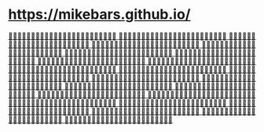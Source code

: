 # https://mikebars.github.io/

[
🎷🦄🎷🦄🎷🦄🎷🦄🎷🦄🎷🦄🎷🦄🎷🦄🎷🦄🎷🦄🎷🦄🎷🦄
🦄🎷🦄🎷🦄🎷🦄🎷🦄🎷🦄🎷🦄🎷🦄🎷🦄🎷🦄🎷🦄🎷🦄🎷
🎷🦄🎷🦄🎷🦄🎷🦄🎷🦄🎷🦄🎷🦄🎷🦄🎷🦄🎷🦄🎷🦄🎷🦄
🦄🎷🦄🎷🦄🎷🦄🎷🦄🎷🦄🎷🦄🎷🦄🎷🦄🎷🦄🎷🦄🎷🦄🎷
🎷🦄🎷🦄🎷🦄🎷🦄🎷🦄🎷🦄🎷🦄🎷🦄🎷🦄🎷🦄🎷🦄🎷🦄
🦄🎷🦄🎷🦄🎷🦄🎷🦄🎷🦄🎷🦄🎷🦄🎷🦄🎷🦄🎷🦄🎷🦄🎷
🎷🦄🎷🦄🎷🦄🎷🦄🎷🦄🎷🦄🎷🦄🎷🦄🎷🦄🎷🦄🎷🦄🎷🦄
🦄🎷🦄🎷🦄🎷🦄🎷🦄🎷🦄🎷🦄🎷🦄🎷🦄🎷🦄🎷🦄🎷🦄🎷
🎷🦄🎷🦄🎷🦄🎷🦄🎷🦄🎷🦄🎷🦄🎷🦄🎷🦄🎷🦄🎷🦄🎷🦄
🦄🎷🦄🎷🦄🎷🦄🎷🦄🎷🦄🎷🦄🎷🦄🎷🦄🎷🦄🎷🦄🎷🦄🎷
🎷🦄🎷🦄🎷🦄🎷🦄🎷🦄🎷🦄🎷🦄🎷🦄🎷🦄🎷🦄🎷🦄🎷🦄
🦄🎷🦄🎷🦄🎷🦄🎷🦄🎷🦄🎷🦄🎷🦄🎷🦄🎷🦄🎷🦄🎷🦄🎷
🎷🦄🎷🦄🎷🦄🎷🦄🎷🦄🎷🦄🎷🦄🎷🦄🎷🦄🎷🦄🎷🦄🎷🦄
🦄🎷🦄🎷🦄🎷🦄🎷🦄🎷🦄🎷🦄🎷🦄🎷🦄🎷🦄🎷🦄🎷🦄🎷
🎷🦄🎷🦄🎷🦄🎷🦄🎷🦄🎷🦄🎷🦄🎷🦄🎷🦄🎷🦄🎷🦄🎷🦄
🦄🎷🦄🎷🦄🎷🦄🎷🦄🎷🦄🎷🦄🎷🦄🎷🦄🎷🦄🎷🦄🎷🦄🎷
🎷🦄🎷🦄🎷🦄🎷🦄🎷🦄🎷🦄🎷🦄🎷🦄🎷🦄🎷🦄🎷🦄🎷🦄
🦄🎷🦄🎷🦄🎷🦄🎷🦄🎷🦄🎷🦄🎷🦄🎷🦄🎷🦄🎷🦄🎷🦄🎷
🎷🦄🎷🦄🎷🦄🎷🦄🎷🦄🎷🦄🎷🦄🎷🦄🎷🦄🎷🦄🎷🦄🎷🦄
🦄🎷🦄🎷🦄🎷🦄🎷🦄🎷🦄🎷🦄🎷🦄🎷🦄🎷🦄🎷🦄🎷🦄🎷
🎷🦄🎷🦄🎷🦄🎷🦄🎷🦄🎷🦄🎷🦄🎷🦄🎷🦄🎷🦄🎷🦄🎷🦄
🦄🎷🦄🎷🦄🎷🦄🎷🦄🎷🦄🎷🦄🎷🦄🎷🦄🎷🦄🎷🦄🎷🦄🎷
🎷🦄🎷🦄🎷🦄🎷🦄🎷🦄🎷🦄🎷🦄🎷🦄🎷🦄🎷🦄🎷🦄🎷🦄
🦄🎷🦄🎷🦄🎷🦄🎷🦄🎷🦄🎷🦄🎷🦄🎷🦄🎷🦄🎷🦄🎷🦄🎷
](https://mikebars.github.io/)
